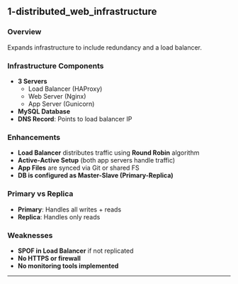 ## 1-distributed_web_infrastructure

### Overview
Expands infrastructure to include redundancy and a load balancer.

### Infrastructure Components
- **3 Servers**
  - Load Balancer (HAProxy)
  - Web Server (Nginx)
  - App Server (Gunicorn)
- **MySQL Database**
- **DNS Record**: Points to load balancer IP

### Enhancements
- **Load Balancer** distributes traffic using **Round Robin** algorithm
- **Active-Active Setup** (both app servers handle traffic)
- **App Files** are synced via Git or shared FS
- **DB is configured as Master-Slave (Primary-Replica)**

### Primary vs Replica
- **Primary**: Handles all writes + reads
- **Replica**: Handles only reads

### Weaknesses
- **SPOF in Load Balancer** if not replicated
- **No HTTPS or firewall**
- **No monitoring tools implemented**

---
